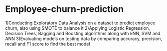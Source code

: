 # Employee-churn-prediction

1)Conducting Exploratory Data Analysis on a dataset to predict employee churn, also using SMOTE to balance it
2)Applying Logistic Regression, Decision Trees, Bagging and Boosting algorithms along with kNN, SVM and ANN 
3)Evaluating models on testing data by comparing accuracy, precision, recall and F1 score to find the best model 

